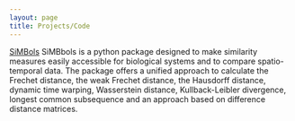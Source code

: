```yaml
---
layout: page
title: Projects/Code
---
```


[SiMBols](https://gitlab.uni-oldenburg.de/quantbiolab/simbols)
SiMBbols is a python package designed to make similarity measures easily accessible for biological systems and to compare spatio-temporal data. The package offers a unified approach to calculate the Frechet distance, the weak Frechet distance, the Hausdorff distance, dynamic time warping, Wasserstein distance, Kullback-Leibler divergence, longest common subsequence and an approach based on difference distance matrices.
